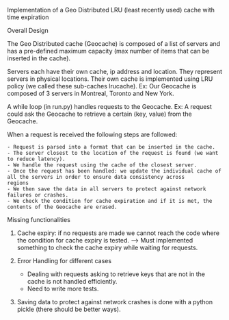 Implementation of a Geo Distributed LRU (least recently used) cache with time expiration 

Overall Design

The Geo Distributed cache (Geocache) is composed of a list of servers and has a pre-defined maximum capacity (max number of items that can be inserted in the cache).

Servers each have their own cache, ip address and location. They represent servers in physical locations. 
Their own cache is implemented using LRU policy (we called these sub-caches lrucache).
Ex: Our Geocache is composed of 3 servers in Montreal, Toronto and New York. 


A while loop (in run.py) handles requests to the Geocache.
Ex: A request could ask the Geocache to retrieve a certain (key, value) from the Geocache.

When a request is received the following steps are followed:

	- Request is parsed into a format that can be inserted in the cache.
	- The server closest to the location of the request is found (we want to reduce latency).
	- We handle the request using the cache of the closest server.
	- Once the request has been handled: we update the individual cache of all the servers in order to ensure data consistency across 		regions
	- We then save the data in all servers to protect against network failures or crashes. 
	- We check the condition for cache expiration and if it is met, the contents of the Geocache are erased.


Missing functionalities

1. Cache expiry: if no requests are made we cannot reach the code where the condition for cache expiry is tested.
	—> Must implemented something to check the cache expiry while waiting for requests.	
	
2. Error Handling for different cases
	- Dealing with requests asking to retrieve keys that are not in the cache is not handled efficiently.
	- Need to write more tests.

3. Saving data to protect against network crashes is done with a python pickle (there should be better ways). 
